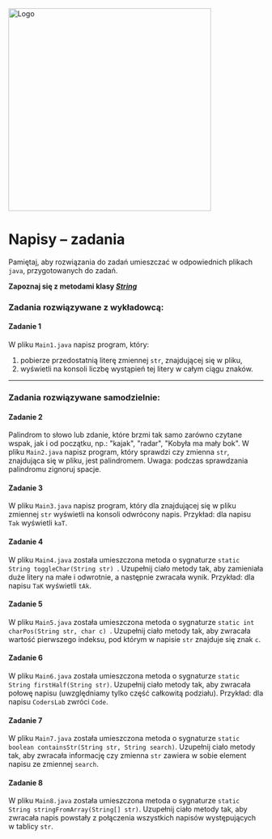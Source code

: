 <img alt="Logo" src="http://coderslab.pl/svg/logo-coderslab.svg" width="400">

#  Napisy &ndash; zadania

Pamiętaj, aby rozwiązania do zadań umieszczać w odpowiednich plikach `java`, przygotowanych do zadań.  

**Zapoznaj się z metodami klasy [*String*](https://docs.oracle.com/javase/8/docs/api/java/lang/String.html)**

### Zadania rozwiązywane z wykładowcą:

#### Zadanie 1

W pliku `Main1.java` napisz program, który:

1. pobierze przedostatnią literę zmiennej `str`, znajdującej się w pliku,
2. wyświetli na konsoli liczbę wystąpień tej litery w całym ciągu znaków.

-----------------------------------------------------------------------------

### Zadania rozwiązywane samodzielnie:

#### Zadanie 2

Palindrom to słowo lub zdanie, które brzmi tak samo zarówno czytane wspak, jak i od początku, np.: "kajak", "radar", "Kobyła ma mały bok".
W pliku `Main2.java` napisz program, który sprawdzi czy zmienna `str`, znajdująca się w pliku, jest palindromem.
Uwaga: podczas sprawdzania palindromu zignoruj spacje.

#### Zadanie 3

W pliku `Main3.java` napisz program, który dla znajdującej się w pliku zmiennej `str` wyświetli na konsoli odwrócony napis.
Przykład: dla napisu `Tak` wyświetli `kaT`. 

#### Zadanie 4

W pliku `Main4.java` została umieszczona metoda o sygnaturze `static String toggleChar(String str) `.
Uzupełnij ciało metody tak, aby zamieniała duże litery na małe i odwrotnie, a następnie zwracała wynik. 
Przykład: dla napisu `TaK` wyświetli `tAk`. 

#### Zadanie 5

W pliku `Main5.java` została umieszczona metoda o sygnaturze `static int charPos(String str, char c) `.
Uzupełnij ciało metody tak, aby zwracała wartość pierwszego indeksu, pod którym w napisie `str` znajduje się znak `c`. 

#### Zadanie 6

W pliku `Main6.java` została umieszczona metoda o sygnaturze `static String firstHalf(String str)`.
Uzupełnij ciało metody tak, aby zwracała połowę napisu (uwzględniamy tylko część całkowitą podziału).
Przykład: dla napisu `CodersLab` zwróci `Code`.

#### Zadanie 7

W pliku `Main7.java` została umieszczona metoda o sygnaturze `static boolean containsStr(String str, String search)`.
Uzupełnij ciało metody tak, aby zwracała informację czy zmienna `str` zawiera w sobie element napisu ze zmiennej `search`.

#### Zadanie 8

W pliku `Main8.java` została umieszczona metoda o sygnaturze `static String stringFromArray(String[] str)`.
Uzupełnij ciało metody tak, aby zwracała napis powstały z połączenia wszystkich napisów występujących w tablicy `str`.

